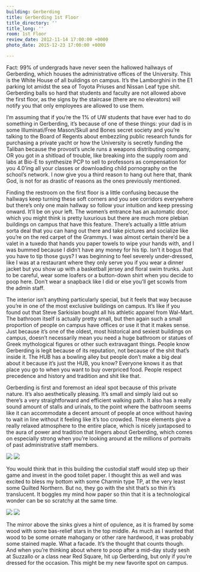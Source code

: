 ```yaml
---
building: Gerberding
title: Gerberding 1st Floor
title_directory: ''
title_long: ''
room: 1st Floor
review_date: 2012-11-14 17:00:00 +0000
photo_date: 2015-12-23 17:00:00 +0000

---
```

Fact: 99% of undergrads have never seen the hallowed hallways of Gerberding, which houses the administrative offices of the University. This is the White House of all buildings on campus. It’s the Lamborghini in the E1 parking lot amidst the sea of Toyota Priuses and Nissan Leaf type shit. Gerberding balls so hard that students and faculty are not allowed above the first floor, as the signs by the staircase (there are no elevators) will notify you that only employees are allowed to use them.

I’m assuming that if you’re the 1% of UW students that have ever had to do something in Gerberding, it’s because of one of these things: your dad is in some Illuminati/Free Mason/Skull and Bones secret society and you’re talking to the Board of Regents about embezzling public research funds for purchasing a private yacht or how the University is secretly funding the Taliban because the provost’s uncle runs a weapons distributing company, OR you got in a shitload of trouble, like breaking into the supply room and labs at Bio-E to synthesize PCP to sell to professors as compensation for you 4.0’ing all your classes or downloading child pornography on the school’s network. I now give you a third reason to hang out here that, thank God, is not for as drastic of reasons as the ones previously mentioned.

Finding the restroom on the first floor is a little confusing because the hallways keep turning these soft corners and you see corridors everywhere but there’s only one main hallway so follow your intuition and keep pressing onward. It’ll be on your left. The women’s entrance has an automatic door, which you might think is pretty luxurious but there are much more plebian buildings on campus that have this feature. There’s actually a little atrium sorta deal that you can hang out there and take pictures and socialize like you’re on the red carpet of the Grammys. I was almost certain there’d be a valet in a tuxedo that hands you paper towels to wipe your hands with, and I was bummed because I didn’t have any money for his tip. Isn’t it bogus that you have to tip those guys? I was beginning to feel severely under-dressed, like I was at a restaurant where they only serve you if you wear a dinner jacket but you show up with a basketball jersey and floral swim trunks. Just to be careful, wear some loafers or a button-down shirt when you decide to poop here. Don’t wear a snapback like I did or else you’ll get scowls from the admin staff.

The interior isn’t anything particularly special, but it feels that way because you’re in one of the most exclusive buildings on campus. It’s like if you found out that Steve Sarkisian bought all his athletic apparel from Wal-Mart. The bathroom itself is actually pretty small, but then again such a small proportion of people on campus have offices or use it that it makes sense. Just because it’s one of the oldest, most historical and sexiest buildings on campus, doesn’t necessarily mean you need a huge bathroom or statues of Greek mythological figures or other such extravagant things. People know Gerberding is legit because of its reputation, not because of the shit that’s inside it. The HUB has a bowling alley but people don’t make a big deal about it because it’s just the HUB, you know? Everyone knows it as that place you go to when you want to buy overpriced food. People respect precedence and history and tradition and shit like that.

Gerberding is first and foremost an ideal spot because of this private nature. It’s also aesthetically pleasing. It’s small and simply laid out so there’s a very straightforward and efficient walking path. It also has a really sound amount of stalls and urinals, to the point where the bathroom seems like it can accommodate a decent amount of people at once without having to wait in line without it feeling like it’s too crowded. These elements give a really relaxed atmosphere to the entire place, which is nicely juxtaposed to the aura of power and tradition that lingers about Gerberding, which comes on especially strong when you’re looking around at the millions of portraits of past administrative staff members.

<img src="/uw_bathrooms/uploads/gerberding_big2.jpg" data-lity />
<img src="/uw_bathrooms/uploads/gerberding_toilet.jpg" data-lity />

You would think that in this building the custodial staff would step up their game and invest in the good toilet paper. I thought this as well and was excited to bless my bottom with some Charmin type TP, at the very least some Quilted Northern. But no, they go with the shit that’s so thin it’s translucent. It boggles my mind how paper so thin that it is a technological wonder can be so scratchy at the same time.

<img src="/uw_bathrooms/uploads/gerberding_sink.jpg" data-lity />
<img src="/uw_bathrooms/uploads/gerberding_big.jpg" data-lity />

The mirror above the sinks gives a hint of opulence, as it is framed by some wood with some bas-relief stars in the top middle. As much as I wanted that wood to be some ornate mahogany or other rare hardwood, it was probably some stained maple. What a facade. It’s the thought that counts though. And when you’re thinking about where to poop after a mid-day study sesh at Suzzallo or a class near Red Square, hit up Gerberding, but only if you’re dressed for the occasion. This might be my new favorite spot on campus.